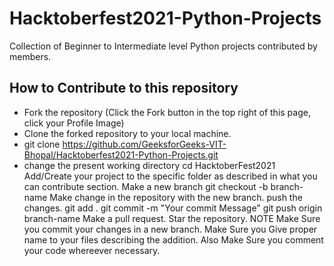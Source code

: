 # Hacktoberfest2021-Python-Projects
Collection of Beginner to Intermediate level Python projects contributed by members.

## How to Contribute to this repository

- Fork the repository (Click the Fork button in the top right of this page, click your Profile Image)
- Clone the forked repository to your local machine.
- git clone https://github.com/GeeksforGeeks-VIT-Bhopal/Hacktoberfest2021-Python-Projects.git
- change the present working directory
cd HacktoberFest2021
Add/Create your project to the specific folder as described in what you can contribute section.
Make a new branch
git checkout -b branch-name
Make change in the repository with the new branch.
push the changes.
git add .
git commit -m "Your commit Message"
git push origin branch-name
Make a pull request.
Star the repository.
NOTE
Make Sure you commit your changes in a new branch.
Make Sure you Give proper name to your files describing the addition.
Also Make Sure you comment your code whereever necessary.